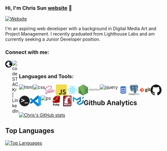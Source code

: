 ### Hi, I'm Chris Sun [website] 👋

[![Website](https://img.shields.io/website?label=chrissun.com&style=for-the-badge&url=https%3A%2F%2Fcodestackr.com)](https://codestackr.com)

I'm an aspiring web developer with a background in Digital Media Art and Project Management. I recently graduated from Lighthouse Labs and am currently seeking a Junior Developer position. 


### Connect with me:

[<img align="left" alt="codeSTACKr.com" width="22px" src="https://raw.githubusercontent.com/iconic/open-iconic/master/svg/globe.svg" />][website]
[<img align="left" alt="codeSTACKr | LinkedIn" width="22px" src="https://cdn.jsdelivr.net/npm/simple-icons@v3/icons/linkedin.svg" />][linkedin]

<br />

### Languages and Tools:

<img align="left" alt="html" height="35px" src="https://github.com/get-icon/geticon/blob/master/icons/html-5.svg" />
<img align="left" alt="css" height="35px" src="https://github.com/get-icon/geticon/blob/master/icons/css-3.svg" />
<img align="left" alt="Sass" height="35px" src="https://raw.githubusercontent.com/github/explore/80688e429a7d4ef2fca1e82350fe8e3517d3494d/topics/sass/sass.png" />
<img align="left" alt="JavaScript" height="35px" src="https://raw.githubusercontent.com/github/explore/80688e429a7d4ef2fca1e82350fe8e3517d3494d/topics/javascript/javascript.png" />
<img align="left" alt="React" height="35px" src="https://raw.githubusercontent.com/github/explore/80688e429a7d4ef2fca1e82350fe8e3517d3494d/topics/react/react.png" />
<img align="left" alt="Node.js" height="35px" src="https://raw.githubusercontent.com/github/explore/80688e429a7d4ef2fca1e82350fe8e3517d3494d/topics/nodejs/nodejs.png" />
<img align="left" alt="ex" height="35px" src="https://github.com/devicons/devicon/blob/master/icons/express/express-original-wordmark.svg" />
<img align="left" alt="jquery" height="35px" src="https://github.com/get-icon/geticon/blob/master/icons/jquery.svg" />
<img align="left" alt="SQL" height="35px" src="https://raw.githubusercontent.com/github/explore/80688e429a7d4ef2fca1e82350fe8e3517d3494d/topics/sql/sql.png" />
<img align="left" alt="psql" height="35px" src="https://github.com/devicons/devicon/blob/master/icons/postgresql/postgresql-original-wordmark.svg" />
<img align="left" alt="Git" height="35px" src="https://raw.githubusercontent.com/github/explore/80688e429a7d4ef2fca1e82350fe8e3517d3494d/topics/git/git.png" />
<img align="left" alt="GitHub" height="35px" src="https://raw.githubusercontent.com/github/explore/78df643247d429f6cc873026c0622819ad797942/topics/github/github.png" />
<img align="left" alt="Terminal" height="35px" src="https://raw.githubusercontent.com/github/explore/80688e429a7d4ef2fca1e82350fe8e3517d3494d/topics/terminal/terminal.png" />
<img align="left" alt="Visual Studio Code" height="35px" src="https://raw.githubusercontent.com/github/explore/80688e429a7d4ef2fca1e82350fe8e3517d3494d/topics/visual-studio-code/visual-studio-code.png" />
<img align="left" alt="ps" height="35px" src="https://github.com/get-icon/geticon/blob/master/icons/adobe-photoshop.svg" />
<img align="left" alt="ruby" height="35px" src="https://github.com/devicons/devicon/blob/master/icons/ruby/ruby-original-wordmark.svg" />
<img align="left" alt="rails" height="35px" src="https://github.com/devicons/devicon/blob/master/icons/rails/rails-original-wordmark.svg" />
<img align="left" alt="mui" height="35px" src="https://github.com/devicons/devicon/blob/master/icons/materialui/materialui-original.svg" />

<br />

## Github Analytics
[![Chris's GitHub stats](https://github-readme-stats.vercel.app/api?username=woodpeckershop&show_icons=true)](https://github.com/anuraghazra/github-readme-stats)

## Top Languages
[![Top Languages](https://github-readme-stats.vercel.app/api/top-langs/?username=woodpeckershop)](https://github.com/anuraghazra/github-readme-stats)

[website]: https://codeSTACKr.com
[linkedin]: https://www.linkedin.com/in/chrissun5567/

